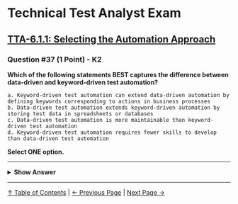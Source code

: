 # Technical Test Analyst Exam

## [TTA-6.1.1: Selecting the Automation Approach](../../6-test-tools-and-automation/6.1-defining-the-test-automation-project.md#611-selecting-the-automation-approach)

### Question #37 (1 Point) - K2

**Which of the following statements BEST captures the difference between data-driven and keyword-driven test automation?**

    a. Keyword-driven test automation can extend data-driven automation by defining keywords corresponding to actions in business processes
    b. Data-driven test automation extends keyword-driven automation by storing test data in spreadsheets or databases
    c. Data-driven test automation is more maintainable than keyword-driven test automation
    d. Keyword-driven test automation requires fewer skills to develop than data-driven test automation

**Select ONE option.**

---

<details>
<summary><strong>Show Answer</strong></summary>

#### Correct Answer: a

    a. Is correct. Keyword-driven tests can use a data-driven approach, but also have process-based keywords
    b. Is not correct. Data-driven test automation is not keyword-driven and so does not extend it. Keyword-driven testing requires test scripts that contain high-level keywords and supporting files (e.g., also data files) that contain low-level scripts, whereas data-driven testing only uses
    data files to contain the test data and expected results
    c. Is not correct. Keyword-driven tests are typically easier to maintain (due to the additional separation of business logic from test script implementation)
    d. Is not correct. Additional skills in the implementation of keywords as test automation code and the design of the keyword-driven framework mean that keyword-driven test automation typically requires more skills than data-driven test automation

</details>

---

[↑ Table of Contents](../../README.md#table-of-contents) | [← Previous Page](question-36.md) | [Next Page →](question-38.md)
